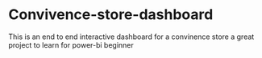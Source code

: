 # Convivence-store-dashboard
This is an end to end interactive dashboard for a convinence store 
a great project to learn for power-bi beginner
